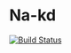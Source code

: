 # Na-kd

[![Build Status](https://snap-ci.com/elmatining/na-kd/branch/master/build_image)](https://snap-ci.com/elmatining/na-kd/branch/master)
